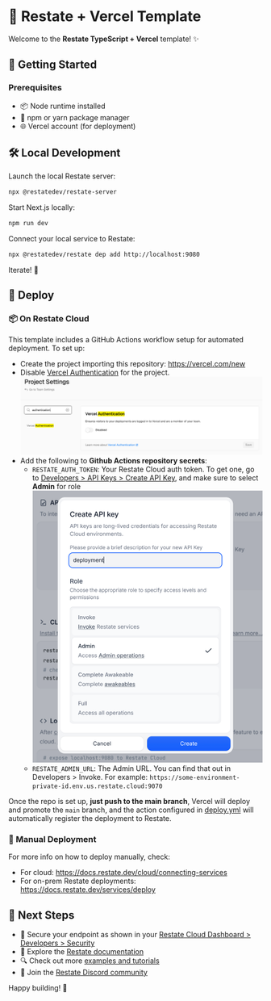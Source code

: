 # 🚀 Restate + Vercel Template

Welcome to the **Restate TypeScript + Vercel** template! ✨

## 🏁 Getting Started

### Prerequisites
- 📦 Node runtime installed
- 🔧 npm or yarn package manager
- 🌐 Vercel account (for deployment)

## 🛠️ Local Development

Launch the local Restate server:
```bash
npx @restatedev/restate-server
```

Start Next.js locally:
```bash
npm run dev
```

Connect your local service to Restate:
```bash
npx @restatedev/restate dep add http://localhost:9080
```

Iterate! 🔧

## 🚀 Deploy

### 📦 On Restate Cloud

This template includes a GitHub Actions workflow setup for automated deployment. To set up:

* Create the project importing this repository: https://vercel.com/new
* Disable [Vercel Authentication](https://vercel.com/docs/security/deployment-protection/methods-to-protect-deployments/vercel-authentication) for the project.
![Screenshot of Vercel authentication](https://raw.githubusercontent.com/restatedev/docs-restate/refs/heads/main/docs/img/services/deploy/vercel-disable-authentication.png)
* Add the following to **Github Actions repository secrets**:
  - `RESTATE_AUTH_TOKEN`: Your Restate Cloud auth token. To get one, go to [Developers > API Keys > Create API Key](https://cloud.restate.dev?createApiKey=true&createApiKeyDescription=deployment-key&createApiKeyRole=rst:role::AdminAccess), and make sure to select **Admin** for role
![Screenshot of Restate Cloud Create Admin Token](https://raw.githubusercontent.com/restatedev/docs-restate/refs/heads/main/docs/img/services/deploy/deployment-token.png)
  - `RESTATE_ADMIN_URL`: The Admin URL. You can find that out in Developers > Invoke. For example: `https://some-environment-private-id.env.us.restate.cloud:9070`

Once the repo is set up, **just push to the main branch**, Vercel will deploy and promote the `main` branch, and the action configured in [deploy.yml](.github/workflows/deploy.yml) will automatically register the deployment to Restate.

### 🔧 Manual Deployment

For more info on how to deploy manually, check:

* For cloud: https://docs.restate.dev/cloud/connecting-services
* For on-prem Restate deployments: https://docs.restate.dev/services/deploy

## 🎯 Next Steps

- 🔐 Secure your endpoint as shown in your [Restate Cloud Dashboard > Developers > Security](https://cloud.restate.dev/to/developers/integration#security)
- 📖 Explore the [Restate documentation](https://docs.restate.dev)
- 🔍 Check out more [examples and tutorials](https://github.com/restatedev/examples)
- 💬 Join the [Restate Discord community](https://discord.gg/skW3AZ6uGd)

Happy building! 🎉
